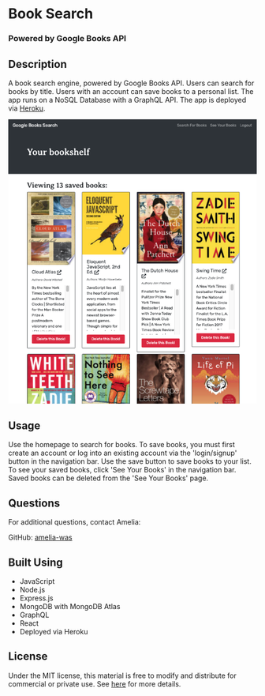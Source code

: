 # Book Search 

### Powered by Google Books API

## Description
A book search engine, powered by Google Books API. Users can search for books by title. Users with an account can save books to a personal list. The app runs on a NoSQL Database with a GraphQL API. 
The app is deployed via [Heroku](https://hidden-anchorage-75697.herokuapp.com/). 

![App screenshot](./img/book-search-screenshot.png)

## Usage
Use the homepage to search for books. To save books, you must first create an account or log into an existing account via the 'login/signup' button in the navigation bar. Use the save button to save books to your list. To see your saved books, click 'See Your Books' in the navigation bar. Saved books can be deleted from the 'See Your Books' page.

## Questions
For additional questions, contact Amelia:

GitHub: [amelia-was](https://github.com/amelia-was)

## Built Using
- JavaScript
- Node.js
- Express.js
- MongoDB with MongoDB Atlas
- GraphQL
- React
- Deployed via Heroku

## License
Under the MIT license, this material is free to modify and distribute for commercial or private use. See [here](https://opensource.org/licenses/MIT) for more details.

